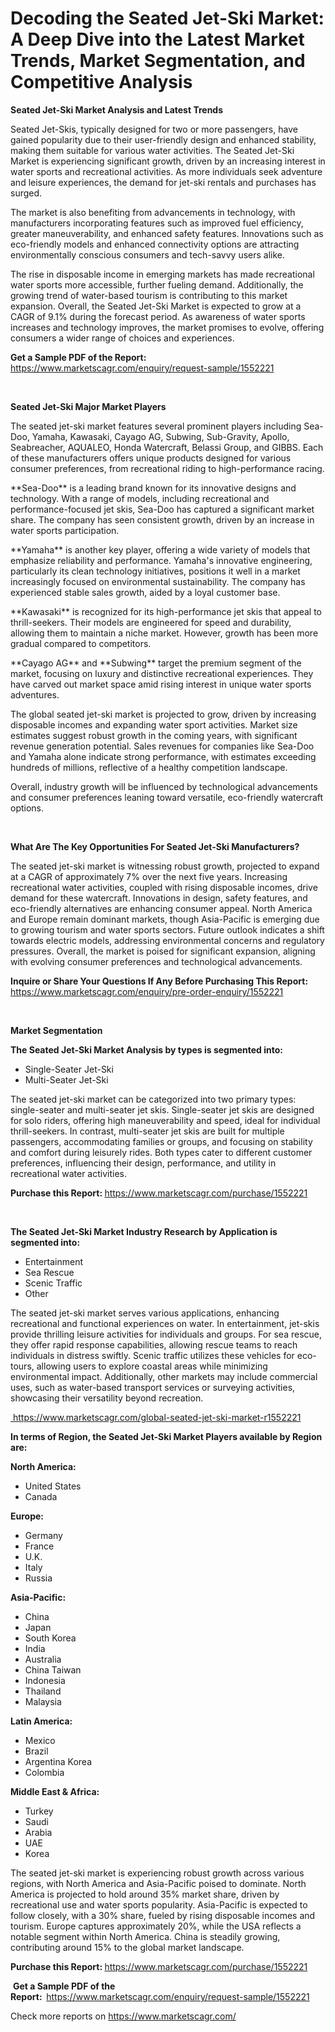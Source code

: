 <p><h1>Decoding the Seated Jet-Ski Market: A Deep Dive into the Latest Market Trends, Market Segmentation, and Competitive Analysis</h1></p><p><strong>Seated Jet-Ski Market Analysis and Latest Trends</strong></p>
<p><p>Seated Jet-Skis, typically designed for two or more passengers, have gained popularity due to their user-friendly design and enhanced stability, making them suitable for various water activities. The Seated Jet-Ski Market is experiencing significant growth, driven by an increasing interest in water sports and recreational activities. As more individuals seek adventure and leisure experiences, the demand for jet-ski rentals and purchases has surged.</p><p>The market is also benefiting from advancements in technology, with manufacturers incorporating features such as improved fuel efficiency, greater maneuverability, and enhanced safety features. Innovations such as eco-friendly models and enhanced connectivity options are attracting environmentally conscious consumers and tech-savvy users alike.</p><p>The rise in disposable income in emerging markets has made recreational water sports more accessible, further fueling demand. Additionally, the growing trend of water-based tourism is contributing to this market expansion. Overall, the Seated Jet-Ski Market is expected to grow at a CAGR of 9.1% during the forecast period. As awareness of water sports increases and technology improves, the market promises to evolve, offering consumers a wider range of choices and experiences.</p></p>
<p><strong>Get a Sample PDF of the Report:&nbsp;</strong> <a href="https://www.marketscagr.com/enquiry/request-sample/1552221?utm_campaign=2314&utm_medium=2&utm_source=Github&utm_content=ia&utm_term=09022025&utm_id=seated-jet-ski">https://www.marketscagr.com/enquiry/request-sample/1552221</a></p>
<p>&nbsp;</p>
<p><strong>Seated Jet-Ski Major Market Players</strong></p>
<p><p>The seated jet-ski market features several prominent players including Sea-Doo, Yamaha, Kawasaki, Cayago AG, Subwing, Sub-Gravity, Apollo, Seabreacher, AQUALEO, Honda Watercraft, Belassi Group, and GIBBS. Each of these manufacturers offers unique products designed for various consumer preferences, from recreational riding to high-performance racing.</p><p>**Sea-Doo** is a leading brand known for its innovative designs and technology. With a range of models, including recreational and performance-focused jet skis, Sea-Doo has captured a significant market share. The company has seen consistent growth, driven by an increase in water sports participation.</p><p>**Yamaha** is another key player, offering a wide variety of models that emphasize reliability and performance. Yamaha's innovative engineering, particularly its clean technology initiatives, positions it well in a market increasingly focused on environmental sustainability. The company has experienced stable sales growth, aided by a loyal customer base.</p><p>**Kawasaki** is recognized for its high-performance jet skis that appeal to thrill-seekers. Their models are engineered for speed and durability, allowing them to maintain a niche market. However, growth has been more gradual compared to competitors.</p><p>**Cayago AG** and **Subwing** target the premium segment of the market, focusing on luxury and distinctive recreational experiences. They have carved out market space amid rising interest in unique water sports adventures.</p><p>The global seated jet-ski market is projected to grow, driven by increasing disposable incomes and expanding water sport activities. Market size estimates suggest robust growth in the coming years, with significant revenue generation potential. Sales revenues for companies like Sea-Doo and Yamaha alone indicate strong performance, with estimates exceeding hundreds of millions, reflective of a healthy competition landscape.</p><p>Overall, industry growth will be influenced by technological advancements and consumer preferences leaning toward versatile, eco-friendly watercraft options.</p></p>
<p>&nbsp;</p>
<p><strong>What Are The Key Opportunities For Seated Jet-Ski Manufacturers?</strong></p>
<p><p>The seated jet-ski market is witnessing robust growth, projected to expand at a CAGR of approximately 7% over the next five years. Increasing recreational water activities, coupled with rising disposable incomes, drive demand for these watercraft. Innovations in design, safety features, and eco-friendly alternatives are enhancing consumer appeal. North America and Europe remain dominant markets, though Asia-Pacific is emerging due to growing tourism and water sports sectors. Future outlook indicates a shift towards electric models, addressing environmental concerns and regulatory pressures. Overall, the market is poised for significant expansion, aligning with evolving consumer preferences and technological advancements.</p></p>
<p><strong>Inquire or Share Your Questions If Any Before Purchasing This Report:</strong> <a href="https://www.marketscagr.com/enquiry/pre-order-enquiry/1552221?utm_campaign=2314&utm_medium=2&utm_source=Github&utm_content=ia&utm_term=09022025&utm_id=seated-jet-ski">https://www.marketscagr.com/enquiry/pre-order-enquiry/1552221</a></p>
<p>&nbsp;</p>
<p><strong>Market Segmentation</strong></p>
<p><strong>The Seated Jet-Ski Market Analysis by types is segmented into:</strong></p>
<p><ul><li>Single-Seater Jet-Ski</li><li>Multi-Seater Jet-Ski</li></ul></p>
<p><p>The seated jet-ski market can be categorized into two primary types: single-seater and multi-seater jet skis. Single-seater jet skis are designed for solo riders, offering high maneuverability and speed, ideal for individual thrill-seekers. In contrast, multi-seater jet skis are built for multiple passengers, accommodating families or groups, and focusing on stability and comfort during leisurely rides. Both types cater to different customer preferences, influencing their design, performance, and utility in recreational water activities.</p></p>
<p><strong>Purchase this Report:&nbsp;</strong><a href="https://www.marketscagr.com/purchase/1552221?utm_campaign=2314&utm_medium=2&utm_source=Github&utm_content=ia&utm_term=09022025&utm_id=seated-jet-ski">https://www.marketscagr.com/purchase/1552221</a></p>
<p>&nbsp;</p>
<p><strong>The Seated Jet-Ski Market Industry Research by Application is segmented into:</strong></p>
<p><ul><li>Entertainment</li><li>Sea Rescue</li><li>Scenic Traffic</li><li>Other</li></ul></p>
<p><p>The seated jet-ski market serves various applications, enhancing recreational and functional experiences on water. In entertainment, jet-skis provide thrilling leisure activities for individuals and groups. For sea rescue, they offer rapid response capabilities, allowing rescue teams to reach individuals in distress swiftly. Scenic traffic utilizes these vehicles for eco-tours, allowing users to explore coastal areas while minimizing environmental impact. Additionally, other markets may include commercial uses, such as water-based transport services or surveying activities, showcasing their versatility beyond recreation.</p></p>
<p><a href="https://www.marketscagr.com/global-seated-jet-ski-market-r1552221?utm_campaign=2314&utm_medium=2&utm_source=Github&utm_content=ia&utm_term=09022025&utm_id=seated-jet-ski">&nbsp;https://www.marketscagr.com/global-seated-jet-ski-market-r1552221</a></p>
<p><strong>In terms of Region, the Seated Jet-Ski Market Players available by Region are:</strong></p>
<p>
    <p> <strong> North America: </strong>
        <ul>
            <li>United States</li>
            <li>Canada</li>
        </ul>
        </p> 
    <p> <strong> Europe: </strong>
        <ul>
            <li>Germany</li>
            <li>France</li>
            <li>U.K.</li>
            <li>Italy</li>
            <li>Russia</li>
        </ul>
        </p> 
    <p> <strong> Asia-Pacific: </strong>
        <ul>
            <li>China</li>
            <li>Japan</li>
            <li>South Korea</li>
            <li>India</li>
            <li>Australia</li>
            <li>China Taiwan</li>
            <li>Indonesia</li>
            <li>Thailand</li>
            <li>Malaysia</li>
        </ul>
        </p> 
    <p> <strong> Latin America: </strong>
        <ul>
            <li>Mexico</li>
            <li>Brazil</li>
            <li>Argentina Korea</li>
            <li>Colombia</li>
        </ul>
        </p> 
    <p> <strong> Middle East & Africa: </strong>
        <ul>
            <li>Turkey</li>
            <li>Saudi</li>
            <li>Arabia</li>
            <li>UAE</li>
            <li>Korea</li>
        </ul>
    </p>
    </p>
<p><p>The seated jet-ski market is experiencing robust growth across various regions, with North America and Asia-Pacific poised to dominate. North America is projected to hold around 35% market share, driven by recreational use and water sports popularity. Asia-Pacific is expected to follow closely, with a 30% share, fueled by rising disposable incomes and tourism. Europe captures approximately 20%, while the USA reflects a notable segment within North America. China is steadily growing, contributing around 15% to the global market landscape.</p></p>
<p><strong>Purchase this Report: </strong><a href="https://www.marketscagr.com/purchase/1552221?utm_campaign=2314&utm_medium=2&utm_source=Github&utm_content=ia&utm_term=09022025&utm_id=seated-jet-ski">https://www.marketscagr.com/purchase/1552221</a></p>
<p>&nbsp;<strong>Get a Sample PDF of the Report:&nbsp;&nbsp;</strong><a href="https://www.marketscagr.com/enquiry/request-sample/1552221?utm_campaign=2314&utm_medium=2&utm_source=Github&utm_content=ia&utm_term=09022025&utm_id=seated-jet-ski">https://www.marketscagr.com/enquiry/request-sample/1552221</a></p>
<p><strong></strong></p>
<p>Check more reports on <a href="https://www.marketscagr.com/?utm_campaign=2314&utm_medium=2&utm_source=Github&utm_content=ia&utm_term=09022025&utm_id=seated-jet-ski">https://www.marketscagr.com/</a></p>